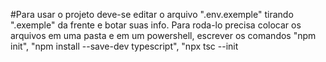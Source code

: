 #Para usar o projeto deve-se editar o arquivo ".env.exemple" tirando ".exemple" da frente e botar suas info. Para roda-lo precisa colocar os arquivos em uma pasta e em um powershell, escrever os comandos "npm init", "npm install --save-dev typescript", "npx tsc --init
